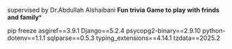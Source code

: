 supervised by Dr.Abdullah Alshaibani
**Fun trivia Game to play with frinds and family***

pip freeze
asgiref==3.9.1
Django==5.2.4
psycopg2-binary==2.9.10
python-dotenv==1.1.1
sqlparse==0.5.3
typing_extensions==4.14.1
tzdata==2025.2
